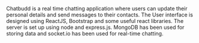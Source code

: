 Chatbudd is a real time chatting application where users can update their personal details and send messages to their contacts. 
The User interface is designed using ReactJS, Bootstrap and some useful react libraries.
The server is set up using node and express.js.
MongoDB has been used for storing data and socket.io has been used for real-time chatting.
